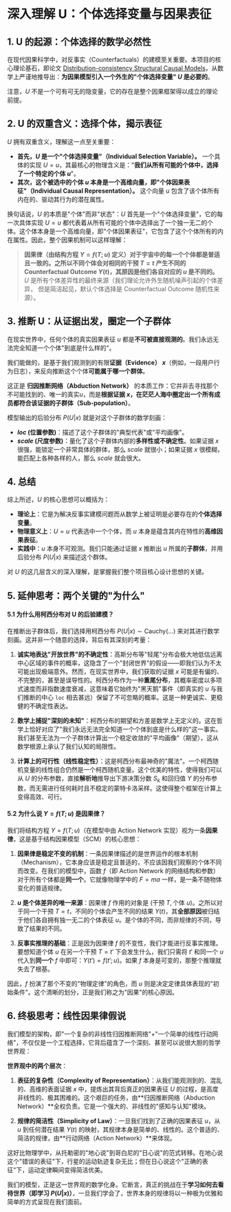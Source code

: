 # 深入理解 U：个体选择变量与因果表征

## 1. U 的起源：个体选择的数学必然性

在现代因果科学中，对反事实（Counterfactuals）的建模至关重要。本项目的核心理论基石，即论文 [Distribution-consistency Structural Causal Models](https://arxiv.org/abs/2401.15911)，从数学上严谨地推导出：**为因果模型引入一个外生的"个体选择变量" $U$ 是必要的**。

注意，$U$ 不是一个可有可无的隐变量，它的存在是整个因果框架得以成立的理论前提。

## 2. U 的双重含义：选择个体，揭示表征

$U$ 拥有双重含义，理解这一点至关重要：

- **首先，$U$ 是一个"个体选择变量"（Individual Selection Variable）。** 一个具体的实现 $U=u$，其最核心的物理含义是："**我们从所有可能的个体中，选择了一个特定的个体 $u$**"。
- **其次，这个被选中的个体 $u$ 本身是一个高维向量，即"个体因果表征"（Individual Causal Representation）。** 这个向量 $u$ 包含了该个体所有内在的、驱动其行为的潜在属性。

换句话说，$U$ 的本质是"个体"而非"状态"：$U$ 首先是一个"个体选择变量"，它的每一次具体实现 $U=u$ 都代表着从所有可能的个体中选择出了一个独一无二的个体。这个体本身是一个高维向量，即"个体因果表征"，它包含了这个个体所有的内在属性。因此，整个因果机制可以这样理解：
> **因果律（由结构方程 $Y=f(T; u)$ 定义）对于宇宙中的每一个个体都是普适且一致的。之所以不同个体会对相同的干预 $T=t$ 产生不同的 Counterfactual Outcome $Y(t)$，其原因是他们各自对应的 $u$ 是不同的。**  $U$ 是所有个体差异性的最终来源（我们理论允许外生随机噪声引起的个体差异， 但是简洁起见，默认个体选择是 Counterfactual Outcome 随机性来源）。

## 3. 推断 U：从证据出发，圈定一个子群体

在现实世界中，任何个体的真实因果表征 $u$ 都是**不可被直接观测的**。我们永远无法完全知道一个个体"到底是什么样的"。

我们能做的，是基于我们观测到的有限**证据（Evidence） $x$**（例如，一段用户行为日志），来反向推断这个个体**可能属于哪一个群体**。

这正是 **归因推断网络（Abduction Network）** 的本质工作：它并非去寻找那个不可能找到的、唯一的真实$u$，而是**根据证据 $x$，在茫茫人海中圈定出一个所有成员都符合该证据的子群体（Sub-population）**。

模型输出的后验分布 $P(U|x)$ 就是对这个子群体的数学刻画：
-   **$loc$ (位置参数)**：描述了这个子群体的"典型代表"或"平均画像"。
-   **$scale$ (尺度参数)**：量化了这个子群体内部的**多样性或不确定性**。如果证据 $x$ 很强，能锁定一个非常具体的群体，那么 $scale$ 就很小；如果证据 $x$ 很模糊，能匹配上各种各样的人，那么 $scale$ 就会很大。

## 4. 总结

综上所述，$U$ 的核心思想可以概括为：

*   **理论上**：它是为解决反事实建模问题而从数学上被证明是必要存在的**个体选择变量**。
*   **物理意义上**：$U=u$ 代表选中一个个体，而 $u$ 本身是蕴含其内在特性的**高维因果表征**。
*   **实践中**：$u$ 本身不可观测。我们只能通过证据 $x$ 推断出 $u$ 所属的**子群体**，并用后验分布 $P(U|x)$ 来描述这个群体。

对 $U$ 的这几层含义的深入理解，是掌握我们整个项目核心设计思想的关键。

## 5. 延伸思考：两个关键的"为什么"

#### 5.1 为什么用柯西分布对 U 的后验建模？

在推断出子群体后，我们选择用柯西分布 $P(U|x) \sim \text{Cauchy}(\dots)$ 来对其进行数学刻画。这并非一个随意的选择，背后有其深刻的考量：

1.  **诚实地表达"开放世界"的不确定性**：高斯分布等"轻尾"分布会极大地低估远离中心区域的事件的概率，这隐含了一个"封闭世界"的假设——即我们认为不太可能出现极端意外。然而，在现实世界中，我们获取的证据 $x$ 可能是有偏的、不完整的，甚至是误导性的。柯西分布作为一种**重尾分布**，其概率密度以多项式速度而非指数速度衰减，这意味着它始终为"黑天鹅"事件（即真实的 $u$ 与我们推断的中心 `loc` 相去甚远）保留了不可忽略的概率。这是一种更诚实、更稳健的不确定性表达。

2.  **数学上捕捉"深刻的未知"**：柯西分布的期望和方差是数学上无定义的。这在哲学上恰好对应了"我们永远无法完全知道一个个体到底是什么样的"这一事实。我们甚至无法为一个子群体计算出一个稳定收敛的"平均画像"（期望），这从数学根源上承认了我们认知的局限性。

3.  **计算上的可行性（线性稳定性）**：这是柯西分布最神奇的"魔法"。一个柯西随机变量的线性组合仍然是一个柯西随机变量。这个优美的特性，使得我们可以从 $U$ 的分布参数，直接**解析地**推导出下游决策分数 $S_k$ 和回归值 $Y$ 的分布参数，而无需进行任何耗时且不稳定的蒙特卡洛采样。这使得整个框架在计算上变得高效、可行。

#### 5.2 为什么说 $Y = f(T; u)$ 是因果律？

我们将结构方程 $Y = f(T; u)$（在模型中由 Action Network 实现）视为一条**因果律**，这是基于结构因果模型（SCM）的核心思想：

1.  **因果律是稳定不变的机制**：一条因果律描述的是世界运作的根本机制（Mechanism），它本身应该是稳定且普适的，不应该因我们观察的个体不同而改变。在我们的模型中，函数 $f$（即 Action Network 的网络结构和参数）对于所有个体都是**同一个**。它就像物理学中的 $F=ma$ 一样，是一条不随物体变化的普适规律。

2.  **$u$ 是个体差异的唯一来源**：因果律 $f$ 作用的对象是 $(\text{干预 } T, \text{个体 } u)$。之所以对于同一个干预 $T=t$，不同的个体会产生不同的结果 $Y(t)$，其**全部原因**被归结于他们各自拥有独一无二的个体表征 $u$。是个体的不同，而非规律的不同，导致了结果的不同。

3.  **反事实推理的基础**：正是因为因果律 $f$ 的不变性，我们才能进行反事实推理。要想知道个体 $u$ 在另一个干预 $T=t'$ 下会发生什么，我们只需将 $t'$ 和同一个 $u$ 代入到**同一个** $f$ 中即可：$Y(t') = f(t'; u)$。如果 $f$ 本身是可变的，那整个推理就失去了根基。

因此，$f$ 扮演了那个不变的"物理定律"的角色，而 $u$ 则是决定定律具体表现的"初始条件"。这个清晰的划分，正是我们称之为"因果"的核心原因。

## 6. 终极思考：线性因果律假说

我们模型的架构，即"一个复杂的非线性归因推断网络"+"一个简单的线性行动网络"，不仅仅是一个工程选择，它背后蕴含了一个深刻、甚至可以说很大胆的哲学世界观：

**世界观中的两个层次**：

1.  **表征的复杂性（Complexity of Representation）**：从我们能观测到的、混乱的、高维的表面证据 $x$ 中，提炼出其背后真正的因果表征 $U$ 的过程，是高度非线性的、极其困难的。这个艰巨的任务，由**归因推断网络（Abduction Network）**全权负责。它是一个强大的、非线性的"感知与认知"模块。

2.  **规律的简洁性（Simplicity of Law）**：一旦我们找到了正确的因果表征 $u$，从 $u$ 到任何潜在结果 $Y(t)$ 的映射，其规律本身是简单的、线性的。这个普适的、简洁的规律，由**行动网络（Action Network）**来体现。

这好比物理学中，从托勒密的"地心说"到哥白尼的"日心说"的范式转移。在地心说这个"错误的表征"下，行星的运动轨迹复杂无比；但在日心说这个"正确的表征"下，运动定律瞬间变得简洁优美。

我们的模型，正是这一世界观的数学化身。它断言，真正的挑战在于**学习如何去看待世界（即学习 $P(U|x)$）**，一旦我们学会了，世界本身的规律将以一种极为优雅和简单的方式呈现在我们面前。 